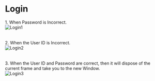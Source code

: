 # Login
1.&nbsp;When Password is Incorrect.
<br />
![Login1](https://user-images.githubusercontent.com/83022701/148810747-c30f3046-1d43-47e6-91ec-3a680541227d.png)
<br />
<br />
<br />
2.&nbsp;When the User ID is Incorrect.
<br />
![Login2](https://user-images.githubusercontent.com/83022701/148810754-90c86f54-f814-4084-988f-fdd437c7b41c.png)
<br />
<br />
<br />
3.&nbsp;When the User ID and Password are correct, then it will dispose of the current frame and take you to the new Window.
<br />
![Login3](https://user-images.githubusercontent.com/83022701/148810766-a9ea537c-6c1e-4090-81d2-ad5eea2b369f.png)
